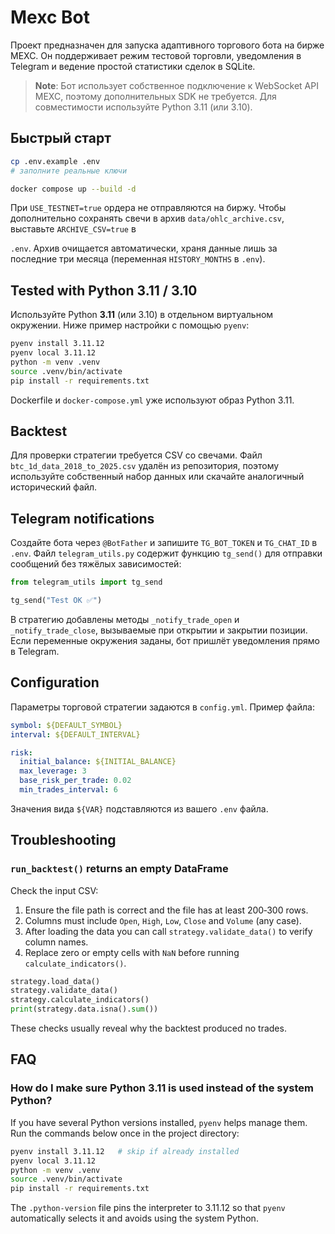 # Mexc Bot

Проект предназначен для запуска адаптивного торгового бота на бирже MEXC. Он
поддерживает режим тестовой торговли, уведомления в Telegram и ведение простой
статистики сделок в SQLite.

> **Note**: Бот использует собственное подключение к WebSocket API MEXC, поэтому
> дополнительных SDK не требуется. Для совместимости используйте Python 3.11
> (или 3.10).

## Быстрый старт

```bash
cp .env.example .env
# заполните реальные ключи

docker compose up --build -d
```

При `USE_TESTNET=true` ордера не отправляются на биржу. Чтобы дополнительно
сохранять свечи в архив `data/ohlc_archive.csv`, выставьте `ARCHIVE_CSV=true` в

`.env`. Архив очищается автоматически, храня данные лишь за последние три
месяца (переменная `HISTORY_MONTHS` в `.env`).

## Tested with Python 3.11 / 3.10


Используйте Python **3.11** (или 3.10) в отдельном виртуальном окружении. Ниже
пример настройки с помощью `pyenv`:


```bash
pyenv install 3.11.12
pyenv local 3.11.12
python -m venv .venv
source .venv/bin/activate
pip install -r requirements.txt
```

Dockerfile и `docker-compose.yml` уже используют образ Python 3.11.

## Backtest


Для проверки стратегии требуется CSV со свечами. Файл `btc_1d_data_2018_to_2025.csv`
удалён из репозитория, поэтому используйте собственный набор данных или
скачайте аналогичный исторический файл.

## Telegram notifications

Создайте бота через `@BotFather` и запишите `TG_BOT_TOKEN` и `TG_CHAT_ID` в `.env`.
Файл `telegram_utils.py` содержит функцию `tg_send()` для отправки сообщений без
тяжёлых зависимостей:


```python
from telegram_utils import tg_send

tg_send("Test OK ✅")
```


В стратегию добавлены методы `_notify_trade_open` и `_notify_trade_close`,
вызываемые при открытии и закрытии позиции. Если переменные окружения заданы,
бот пришлёт уведомления прямо в Telegram.


## Configuration

Параметры торговой стратегии задаются в `config.yml`.
Пример файла:

```yaml
symbol: ${DEFAULT_SYMBOL}
interval: ${DEFAULT_INTERVAL}

risk:
  initial_balance: ${INITIAL_BALANCE}
  max_leverage: 3
  base_risk_per_trade: 0.02
  min_trades_interval: 6
```

Значения вида `${VAR}` подставляются из вашего `.env` файла.

## Troubleshooting


### `run_backtest()` returns an empty DataFrame


Check the input CSV:

1. Ensure the file path is correct and the file has at least 200‑300 rows.
2. Columns must include `Open`, `High`, `Low`, `Close` and `Volume` (any case).
3. After loading the data you can call `strategy.validate_data()` to verify column names.
4. Replace zero or empty cells with `NaN` before running `calculate_indicators()`.

```python
strategy.load_data()
strategy.validate_data()
strategy.calculate_indicators()
print(strategy.data.isna().sum())
```

These checks usually reveal why the backtest produced no trades.


## FAQ

### How do I make sure Python 3.11 is used instead of the system Python?

If you have several Python versions installed, `pyenv` helps manage them.
Run the commands below once in the project directory:

```bash
pyenv install 3.11.12   # skip if already installed
pyenv local 3.11.12
python -m venv .venv
source .venv/bin/activate
pip install -r requirements.txt
```

The `.python-version` file pins the interpreter to 3.11.12 so that
`pyenv` automatically selects it and avoids using the system Python.

